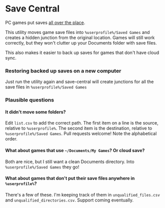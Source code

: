 # Save Central

PC games put saves [all over the place](http://www.rockpapershotgun.com/2012/01/23/stop-it-put-save-games-in-one-place/).

This utility moves game save files into `%userprofile%/Saved Games` and creates a hidden junction from the original location. Games will still work correctly, but they won't clutter up your Documents folder with save files.

This also makes it easier to back up saves for games that don't have cloud sync.

### Restoring backed up saves on a new computer

Just run the utility again and save-central will create junctions for all the save files in `%userprofile%/Saved Games`

### Plausible questions

#### It didn't move some folders?

Edit `list.csv` to add the correct path. The first item on a line is the 
source, relative to `%userprofile%`. The second item is the destination, relative to 
`%userprofile%/Saved Games`. Pull requests welcome! Note the alphabetical order.

#### What about games that use `~/Documents/My Games`? Or cloud save?

Both are nice, but I still want a clean Documents directory. Into `%userprofile%/Saved Games` they go!

#### What about games that don't put their save files anywhere in `%userprofile%`?

There's a few of these. I'm keeping track of them in `unqualified_files.csv` and `unqualified_directories.csv`. Support coming eventually.
